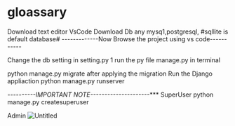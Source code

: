 # gloassary
Download  text editor  VsCode
Download Db any mysq1,postgresql,
#sqllite is default database#
-------------Now Browse the project using vs code-----------

Change the db setting in setting.py
1 run the  py file manage.py
  in terminal
  
  python manage.py migrate
  after applying the migration
  Run the Django appliaction
  python manage.py runserver
  
  *----------IMPORTANT  NOTE---------------------****
  SuperUser
  python manage.py createsuperuser
  
  
  Admin
  ![Untitled](https://user-images.githubusercontent.com/41908790/95021338-410f2400-0625-11eb-8b49-10294ea1b597.png)
